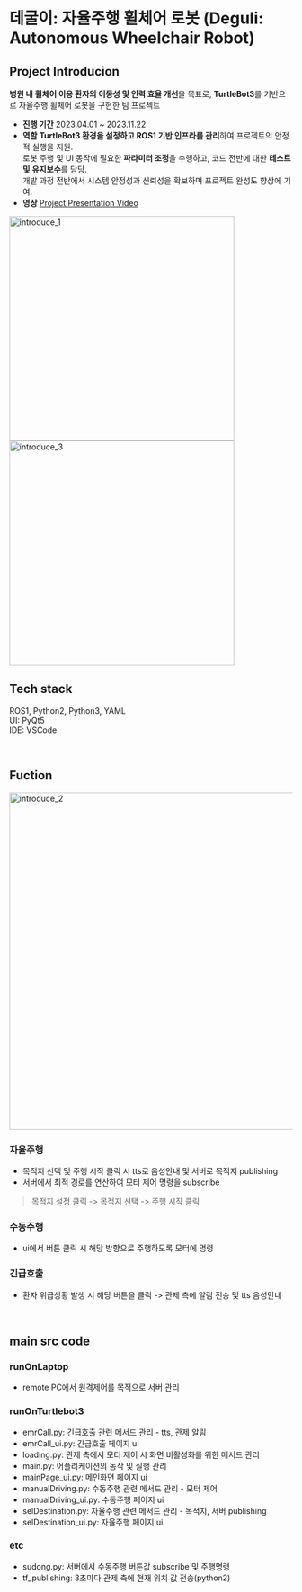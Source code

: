 # 데굴이: 자율주행 휠체어 로봇 (Deguli: Autonomous Wheelchair Robot)

## Project Introducion
**병원 내 휠체어 이용 환자의 이동성 및 인력 효율 개선**을 목표로, **TurtleBot3**를 기반으로 자율주행 휠체어 로봇을 구현한 팀 프로젝트

- **진행 기간** 2023.04.01 ~ 2023.11.22
- **역할**
  **TurtleBot3 환경을 설정하고 ROS1 기반 인프라를 관리**하여 프로젝트의 안정적 실행을 지원.  
  로봇 주행 및 UI 동작에 필요한 **파라미터 조정**을 수행하고, 코드 전반에 대한 **테스트 및 유지보수**를 담당.  
  개발 과정 전반에서 시스템 안정성과 신뢰성을 확보하며 프로젝트 완성도 향상에 기여.
- **영상** [Project Presentation Video](https://youtu.be/672hE6_kYBc)
 <img width="400" alt="introduce_1" src="https://github.com/user-attachments/assets/2f0f399c-a721-4449-aeb9-3a877dbbe740" />
 <img width="400" alt="introduce_3" src="https://github.com/user-attachments/assets/9c0644e5-5825-4012-9fa9-1e4fef79548e" />

</br>

## Tech stack
ROS1, Python2, Python3, YAML <br>
UI: PyQt5 <br>
IDE: VSCode

</br>
  
## Fuction
<img width="600" alt="introduce_2" src="https://github.com/user-attachments/assets/1c80e79a-208d-4c09-bccc-af69538a0d94" /> <br>
### 자율주행
- 목적지 선택 및 주행 시작 클릭 시 tts로 음성안내 및 서버로 목적지 publishing
- 서버에서 최적 경로를 연산하여 모터 제어 명령을 subscribe

> 목적지 설정 클릭 -> 목적지 선택 -> 주행 시작 클릭

### 수동주행
- ui에서 버튼 클릭 시 해당 방향으로 주행하도록 모터에 명령

### 긴급호출
- 환자 위급상황 발생 시 해당 버튼을 클릭 -> 관제 측에 알림 전송 및 tts 음성안내

</br>

## main src code
### runOnLaptop
- remote PC에서 원격제어를 목적으로 서버 관리
### runOnTurtlebot3
- emrCall.py: 긴급호출 관련 메서드 관리 - tts, 관제 알림
- emrCall_ui.py: 긴급호출 페이지 ui
- loading.py: 관제 측에서 모터 제어 시 화면 비활성화를 위한 메서드 관리
- main.py: 어플리케이션의 동작 및 실행 관리
- mainPage_ui.py: 메인화면 페이지 ui
- manualDriving.py: 수동주행 관련 메서드 관리 - 모터 제어
- manualDriving_ui.py: 수동주행 페이지 ui
- selDestination.py: 자율주행 관련 메서드 관리 - 목적지, 서버 publishing
- selDestination_ui.py: 자율주행 페이지 ui
### etc
- sudong.py: 서버에서 수동주행 버튼값 subscribe 및 주행명령
- tf_publishing: 3초마다 관제 측에 현재 위치 값 전송(python2)

